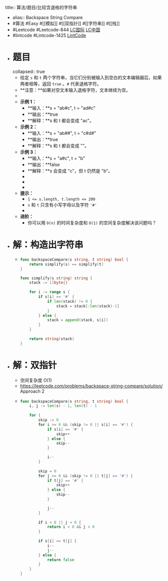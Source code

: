 title:: 算法/题目/比较含退格的字符串

- alias:: Backspace String Compare
- #算法 #Easy #[[模拟]] #[[双指针]] #[[字符串]] #[[栈]]
- #Leetcode #Leetcode-844 [LC国际](https://leetcode.com/problems/backspace-string-compare/) [LC中国](https://leetcode-cn.com/problems/backspace-string-compare/)
- #lintcode #Lintcode-1425 [LintCode](https://www.lintcode.com/problem/1425/)
- # 题目
  collapsed:: true
	- 给定 `s` 和 `t` 两个字符串，当它们分别被输入到空白的文本编辑器后，如果两者相等，返回 `true` 。`#` 代表退格字符。
	- **注意：**如果对空文本输入退格字符，文本继续为空。
	-
	- **示例 1：**
		- **输入：**s = "ab#c", t = "ad#c"
		- **输出：**true
		- **解释：**s 和 t 都会变成 "ac"。
	- **示例 2：**
		- **输入：**s = "ab##", t = "c#d#"
		- **输出：**true
		- **解释：**s 和 t 都会变成 ""。
	- **示例 3：**
		- **输入：**s = "a#c", t = "b"
		- **输出：**false
		- **解释：**s 会变成 "c"，但 t 仍然是 "b"。
		-
		-
		-
	- **提示：**
		- `1 <= s.length, t.length <= 200`
		- `s` 和 `t` 只含有小写字母以及字符 `'#'`
		-
	- **进阶：**
		- 你可以用 `O(n)` 的时间复杂度和 `O(1)` 的空间复杂度解决该问题吗？
- # 解：构造出字符串
	- ```go
	  func backspaceCompare(s string, t string) bool {
	      return simplify(s) == simplify(t)
	  }
	  
	  func simplify(s string) string {
	      stack := []byte{}
	      
	      for i := range s {
	          if s[i] == '#' {
	              if len(stack) != 0 {
	                  stack = stack[:len(stack)-1]
	              }
	          } else {
	              stack = append(stack, s[i])
	          }
	      }
	      
	      return string(stack)
	  }
	  ```
- # 解：双指针
	- 空间复杂度 O(1)
	- https://leetcode.com/problems/backspace-string-compare/solution/ Approach 2
	- ```go
	  func backspaceCompare(s string, t string) bool {
	      i, j := len(s) - 1, len(t) - 1
	      
	      for {
	          skip := 0
	          for i >= 0 && (skip != 0 || s[i] == '#') {
	              if s[i] == '#' {
	                  skip++
	              } else {
	                  skip--
	              }
	  
	              i--
	          }
	          
	          skip = 0
	          for j >= 0 && (skip != 0 || t[j] == '#') {
	              if t[j] == '#' {
	                  skip++
	              } else {
	                  skip--
	              }
	  
	              j--
	          }
	                  
	          if i < 0 || j < 0 {
	              return i < 0 && j < 0
	          }
	          
	          if s[i] == t[j] {
	              i--
	              j--
	          } else {
	              return false
	          }
	      }
	  }
	  
	  
	  ```